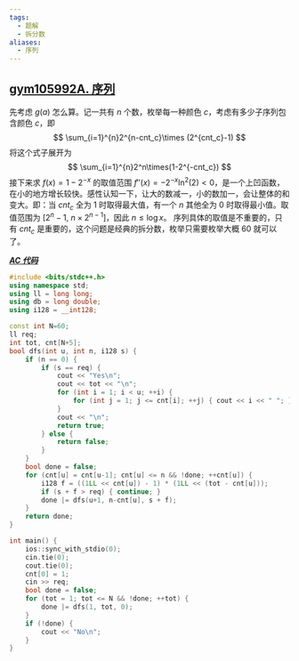 ```yaml
---
tags:
  - 题解
  - 拆分数
aliases:
  - 序列
---
```

## [gym105992A. 序列](https://codeforces.com/gym/105992/problem/A)

先考虑 $g(a)$ 怎么算。记一共有 $n$ 个数，枚举每一种颜色 $c$，考虑有多少子序列包含颜色 $c$，即
$$
\sum_{i=1}^{n}2^{n-cnt_c}\times (2^{cnt_c}-1)
$$
将这个式子展开为
$$
\sum_{i=1}^{n}2^n\times(1-2^{-cnt_c})
$$
接下来求 $f(x)=1-2^{-x}$ 的取值范围
$f''(x)=-2^{-x}\ln^2(2)<0$，是一个上凹函数，在小的地方增长较快。感性认知一下，让大的数减一，小的数加一，会让整体的和变大。即：当 $cnt_c$ 全为 $1$ 时取得最大值，有一个 $n$ 其他全为 $0$ 时取得最小值。取值范围为 $[2^n-1,\ n\times 2^{n-1}]$，因此 $n\le \log x$。
序列具体的取值是不重要的，只有 $cnt_c$ 是重要的，这个问题是经典的拆分数，枚举只需要枚举大概 $60$ 就可以了。

[***AC 代码***](https://codeforces.com/gym/105992/submission/336569221)

```cpp
#include <bits/stdc++.h>
using namespace std;
using ll = long long;
using db = long double;
using i128 = __int128;

const int N=60;
ll req;
int tot, cnt[N+5];
bool dfs(int u, int n, i128 s) {
    if (n == 0) {
        if (s == req) {
            cout << "Yes\n";
            cout << tot << "\n";
            for (int i = 1; i < u; ++i) {
                for (int j = 1; j <= cnt[i]; ++j) { cout << i << " "; }
            }
            cout << "\n";
            return true;
        } else {
            return false;
        }
    }
    bool done = false;
    for (cnt[u] = cnt[u-1]; cnt[u] <= n && !done; ++cnt[u]) {
        i128 f = ((1LL << cnt[u]) - 1) * (1LL << (tot - cnt[u]));
        if (s + f > req) { continue; }
        done |= dfs(u+1, n-cnt[u], s + f);
    }
    return done;
}

int main() {
    ios::sync_with_stdio(0);
    cin.tie(0);
    cout.tie(0);
    cnt[0] = 1;
    cin >> req;
    bool done = false;
    for (tot = 1; tot <= N && !done; ++tot) {
        done |= dfs(1, tot, 0);
    }
    if (!done) {
        cout << "No\n";
    }
}
```
